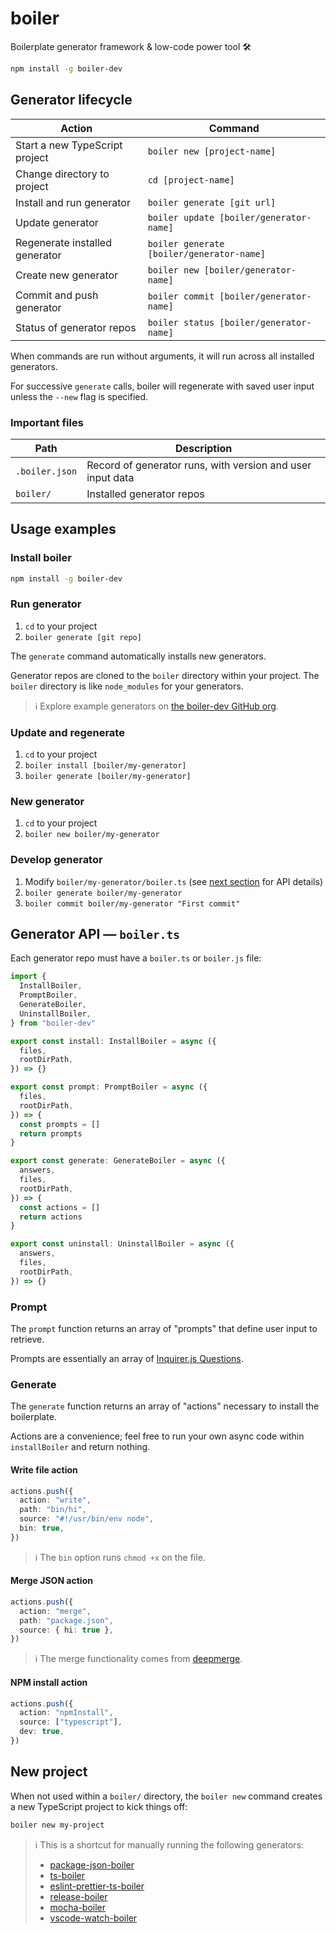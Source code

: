 # boiler

Boilerplate generator framework & low-code power tool 🛠️

```bash
npm install -g boiler-dev
```

## Generator lifecycle

| Action                         | Command                                   |
| ------------------------------ | ----------------------------------------- |
| Start a new TypeScript project | `boiler new [project-name]`               |
| Change directory to project    | `cd [project-name]`                       |
| Install and run generator      | `boiler generate [git url]`               |
| Update generator               | `boiler update [boiler/generator-name]`   |
| Regenerate installed generator | `boiler generate [boiler/generator-name]` |
| Create new generator           | `boiler new [boiler/generator-name]`      |
| Commit and push generator      | `boiler commit [boiler/generator-name]`   |
| Status of generator repos      | `boiler status [boiler/generator-name]`   |

When commands are run without arguments, it will run across all installed generators.

For successive `generate` calls, boiler will regenerate with saved user input unless the `--new` flag is specified.

### Important files

| Path           | Description                                                |
| -------------- | ---------------------------------------------------------- |
| `.boiler.json` | Record of generator runs, with version and user input data |
| `boiler/`      | Installed generator repos                                  |

## Usage examples

### Install boiler

```bash
npm install -g boiler-dev
```

### Run generator

1. `cd` to your project
2. `boiler generate [git repo]`

The `generate` command automatically installs new generators.

Generator repos are cloned to the `boiler` directory within your project. The `boiler` directory is like `node_modules` for your generators.

> ℹ️ Explore example generators on [the boiler-dev GitHub org](https://github.com/boiler-dev).

### Update and regenerate

1. `cd` to your project
2. `boiler install [boiler/my-generator]`
3. `boiler generate [boiler/my-generator]`

### New generator

1. `cd` to your project
2. `boiler new boiler/my-generator`

### Develop generator

1. Modify `boiler/my-generator/boiler.ts` (see [next section](#boilerts) for API details)
2. `boiler generate boiler/my-generator`
3. `boiler commit boiler/my-generator "First commit"`

## Generator API — `boiler.ts`

Each generator repo must have a `boiler.ts` or `boiler.js` file:

```ts
import {
  InstallBoiler,
  PromptBoiler,
  GenerateBoiler,
  UninstallBoiler,
} from "boiler-dev"

export const install: InstallBoiler = async ({
  files,
  rootDirPath,
}) => {}

export const prompt: PromptBoiler = async ({
  files,
  rootDirPath,
}) => {
  const prompts = []
  return prompts
}

export const generate: GenerateBoiler = async ({
  answers,
  files,
  rootDirPath,
}) => {
  const actions = []
  return actions
}

export const uninstall: UninstallBoiler = async ({
  answers,
  files,
  rootDirPath,
}) => {}
```

### Prompt

The `prompt` function returns an array of "prompts" that define user input to retrieve.

Prompts are essentially an array of [Inquirer.js Questions](https://github.com/SBoudrias/Inquirer.js/#objects).

### Generate

The `generate` function returns an array of "actions" necessary to install the boilerplate.

Actions are a convenience; feel free to run your own async code within `installBoiler` and return nothing.

#### Write file action

```ts
actions.push({
  action: "write",
  path: "bin/hi",
  source: "#!/usr/bin/env node",
  bin: true,
})
```

> ℹ️ The `bin` option runs `chmod +x` on the file.

#### Merge JSON action

```ts
actions.push({
  action: "merge",
  path: "package.json",
  source: { hi: true },
})
```

> ℹ️ The merge functionality comes from [deepmerge](https://github.com/TehShrike/deepmerge).

#### NPM install action

```ts
actions.push({
  action: "npmInstall",
  source: ["typescript"],
  dev: true,
})
```

## New project

When not used within a `boiler/` directory, the `boiler new` command creates a new TypeScript project to kick things off:

```bash
boiler new my-project
```

> ℹ️ This is a shortcut for manually running the following generators:
>
> - [package-json-boiler](https://github.com/boiler-dev/package-json-boiler)
> - [ts-boiler](https://github.com/boiler-dev/ts-boiler)
> - [eslint-prettier-ts-boiler](https://github.com/boiler-dev/eslint-prettier-ts-boiler)
> - [release-boiler](https://github.com/boiler-dev/release-boiler)
> - [mocha-boiler](https://github.com/boiler-dev/mocha-boiler)
> - [vscode-watch-boiler](https://github.com/boiler-dev/vscode-watch-boiler)
